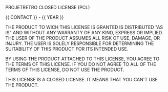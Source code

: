 PROJETRETRO CLOSED LICENSE (PCL)

{{ CONTACT }} - {{ YEAR }}

THE PRODUCT TO WICH THIS LICENSE IS GRANTED IS  DISTRIBUTED "AS IS" AND WITHOUT ANY WARRANTY OF ANY KIND, EXPRESS OR IMPLIED. THE USER OF THE PRODUCT ASSUMES ALL RISK OF USE, DAMAGE, OR INJURY. THE USER IS SOLELY RESPONSIBLE FOR DETERMINING THE SUITABILITY OF THIS PRODUCT FOR ITS INTENDED USE.

BY USING THE PRODUCT ATTACHED TO THIS LICENSE, YOU AGREE TO THE TERMS OF THIS LICENSE. IF YOU DO NOT AGREE TO ALL OF THE TERMS OF THIS LICENSE, DO NOT USE THE PRODUCT.

THIS LICENSE IS A CLOSED LICENSE. IT MEANS THAT YOU CAN'T USE THE PRODUCT.